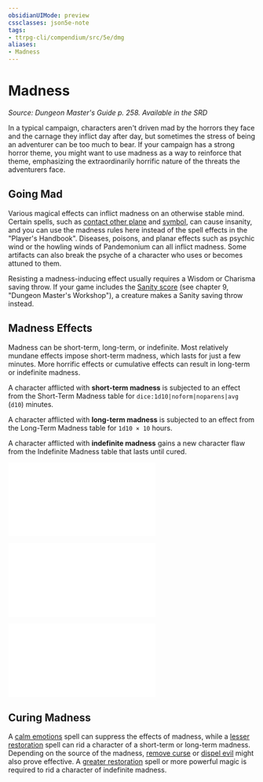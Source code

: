 ```yaml
---
obsidianUIMode: preview
cssclasses: json5e-note
tags:
- ttrpg-cli/compendium/src/5e/dmg
aliases:
- Madness
---
```

# Madness
*Source: Dungeon Master's Guide p. 258. Available in the <span title='Systems Reference Document (5.1)'>SRD</span>* 

In a typical campaign, characters aren't driven mad by the horrors they face and the carnage they inflict day after day, but sometimes the stress of being an adventurer can be too much to bear. If your campaign has a strong horror theme, you might want to use madness as a way to reinforce that theme, emphasizing the extraordinarily horrific nature of the threats the adventurers face.

## Going Mad

Various magical effects can inflict madness on an otherwise stable mind. Certain spells, such as [contact other plane](/3-Mechanics/CLI/Compendium/spells/contact-other-plane.md) and [symbol](/3-Mechanics/CLI/Compendium/spells/symbol.md), can cause insanity, and you can use the madness rules here instead of the spell effects in the "Player's Handbook". Diseases, poisons, and planar effects such as psychic wind or the howling winds of Pandemonium can all inflict madness. Some artifacts can also break the psyche of a character who uses or becomes attuned to them.

Resisting a madness-inducing effect usually requires a Wisdom or Charisma saving throw. If your game includes the [Sanity score](/3-Mechanics/CLI/Rules/variant-rules/new-ability-scores-honor-and-sanity.md) (see chapter 9, "Dungeon Master's Workshop"), a creature makes a Sanity saving throw instead.

## Madness Effects

Madness can be short-term, long-term, or indefinite. Most relatively mundane effects impose short-term madness, which lasts for just a few minutes. More horrific effects or cumulative effects can result in long-term or indefinite madness.

A character afflicted with **short-term madness** is subjected to an effect from the Short-Term Madness table for `dice:1d10|noform|noparens|avg` (`d10`) minutes.

A character afflicted with **long-term madness** is subjected to an effect from the Long-Term Madness table for `1d10 × 10` hours.

A character afflicted with **indefinite madness** gains a new character flaw from the Indefinite Madness table that lasts until cured.

![Short-Term Madness](/3-Mechanics/CLI/Compendium/tables/short-term-madness.md)

![Long-Term Madness](/3-Mechanics/CLI/Compendium/tables/long-term-madness.md)

![Indefinite Madness](/3-Mechanics/CLI/Compendium/tables/indefinite-madness.md)

## Curing Madness

A [calm emotions](/3-Mechanics/CLI/Compendium/spells/calm-emotions.md) spell can suppress the effects of madness, while a [lesser restoration](/3-Mechanics/CLI/Compendium/spells/lesser-restoration.md) spell can rid a character of a short-term or long-term madness. Depending on the source of the madness, [remove curse](/3-Mechanics/CLI/Compendium/spells/remove-curse.md) or [dispel evil](/3-Mechanics/CLI/Compendium/spells/dispel-evil-and-good.md) might also prove effective. A [greater restoration](/3-Mechanics/CLI/Compendium/spells/greater-restoration.md) spell or more powerful magic is required to rid a character of indefinite madness.